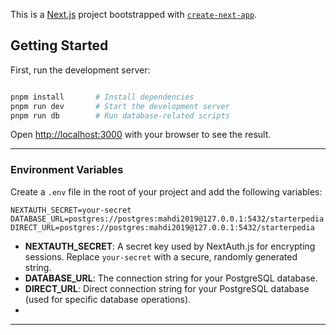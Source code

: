 This is a [Next.js](https://nextjs.org/) project bootstrapped with [`create-next-app`](https://github.com/vercel/next.js/tree/canary/packages/create-next-app).

## Getting Started

First, run the development server:

```bash

pnpm install       # Install dependencies
pnpm run dev       # Start the development server
pnpm run db        # Run database-related scripts

```

Open [http://localhost:3000](http://localhost:3000) with your browser to see the result.

---

### Environment Variables

Create a `.env` file in the root of your project and add the following variables:

```env
NEXTAUTH_SECRET=your-secret
DATABASE_URL=postgres://postgres:mahdi2019@127.0.0.1:5432/starterpedia
DIRECT_URL=postgres://postgres:mahdi2019@127.0.0.1:5432/starterpedia
```

- **NEXTAUTH_SECRET**: A secret key used by NextAuth.js for encrypting sessions. Replace `your-secret` with a secure, randomly generated string.
- **DATABASE_URL**: The connection string for your PostgreSQL database.
- **DIRECT_URL**: Direct connection string for your PostgreSQL database (used for specific database operations).
- 
---

